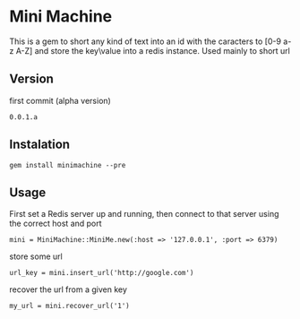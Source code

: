 Mini Machine
============

This is a gem to short any kind of text into an id with the caracters to [0-9 a-z A-Z]
and store the key\value into a redis instance. Used mainly to short url

Version
-------

first commit (alpha version)

    0.0.1.a
    
Instalation
-----------

    gem install minimachine --pre
    
Usage
-----

First set a Redis server up and running, then connect to that server using the correct host and port

    mini = MiniMachine::MiniMe.new(:host => '127.0.0.1', :port => 6379)
    
store some url

    url_key = mini.insert_url('http://google.com')
    
recover the url from a given key

    my_url = mini.recover_url('1')